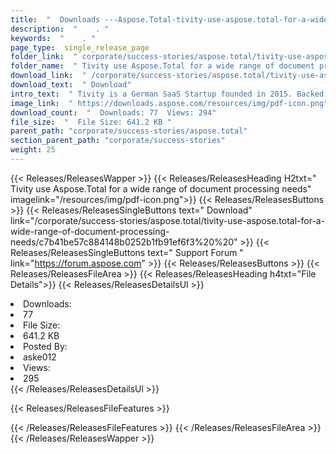 ```yaml
---
title:  "  Downloads ---Aspose.Total-tivity-use-aspose.total-for-a-wide-range-of-document-processing-needs . " 
description:  "    . " 
keywords:  "    . " 
page_type:  single_release_page
folder_link:  " corporate/success-stories/aspose.total/tivity-use-aspose.total-for-a-wide-range-of-document-processing-needs/"
folder_name:  " Tivity use Aspose.Total for a wide range of document processing needs"
download_link:  " /corporate/success-stories/aspose.total/tivity-use-aspose.total-for-a-wide-range-of-document-processing-needs/c7b41be57c884148b0252b1fb91ef6f3"
download_text:  " Download"
intro_text:  " Tivity is a German SaaS Startup founded in 2015. Backed by a self-developed mobi..."
image_link:  " https://downloads.aspose.com/resources/img/pdf-icon.png"
download_count:  "  Downloads: 77  Views: 294"
file_size:  "  File Size: 641.2 KB "
parent_path: "corporate/success-stories/aspose.total"
section_parent_path: "corporate/success-stories"
weight: 25 
---
```


{{< Releases/ReleasesWapper >}}
  {{< Releases/ReleasesHeading H2txt=" Tivity use Aspose.Total for a wide range of document processing needs" imagelink="/resources/img/pdf-icon.png">}}
  {{< Releases/ReleasesButtons >}}
    {{< Releases/ReleasesSingleButtons text=" Download" link="/corporate/success-stories/aspose.total/tivity-use-aspose.total-for-a-wide-range-of-document-processing-needs/c7b41be57c884148b0252b1fb91ef6f3%20%20" >}}
    {{< Releases/ReleasesSingleButtons text=" Support Forum " link="https://forum.aspose.com" >}}
  {{< Releases/ReleasesButtons >}}
  {{< Releases/ReleasesFileArea >}}
    {{< Releases/ReleasesHeading h4txt="File Details">}}
    {{< Releases/ReleasesDetailsUl >}}
             <li>Downloads:</li><li>77</li><li>File Size:</li><li>641.2 KB</li><li>Posted By:</li><li>aske012</li><li>Views:</li><li>295</li>
    {{< /Releases/ReleasesDetailsUl >}}

  {{< Releases/ReleasesFileFeatures >}}
      
  {{< /Releases/ReleasesFileFeatures >}}
 {{< /Releases/ReleasesFileArea >}}
{{< /Releases/ReleasesWapper >}}


